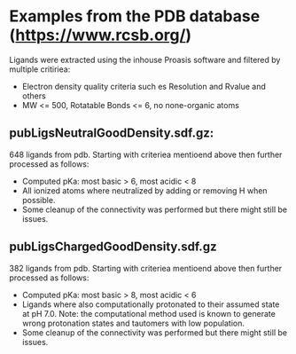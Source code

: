 # Examples from the PDB database (https://www.rcsb.org/)
Ligands were extracted using the inhouse Proasis
software and filtered by multiple critiriea:

- Electron density quality criteria such es Resolution and Rvalue and others
- MW <= 500, Rotatable Bonds <= 6, no none-organic atoms

## pubLigsNeutralGoodDensity.sdf.gz:
648 ligands from pdb. Starting with criteriea mentioend above then further processed as follows:

- Computed pKa: most basic > 6, most acidic < 8
- All ionized atoms where neutralized by adding or removing H when possible. 
- Some cleanup of the connectivity was performed but there might still be issues.


## pubLigsChargedGoodDensity.sdf.gz
382 ligands from pdb. Starting with criteriea mentioend above then further processed as follows:

- Computed pKa: most basic > 8, most acidic < 6
- Ligands where also computationally protonated to their assumed state at pH 7.0. 
  Note: the computational method used is known to generate wrong protonation states and tautomers with
low population.
- Some cleanup of the connectivity was performed but there might still be issues.
